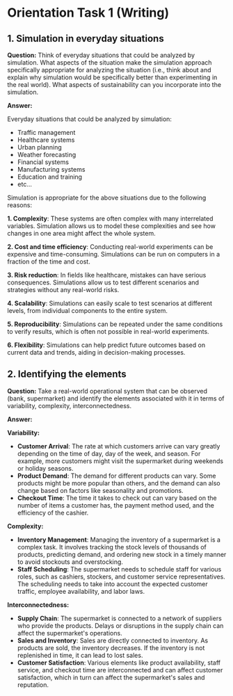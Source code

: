# Orientation Task 1 (Writing)

## 1. Simulation in everyday situations

**Question:** Think of everyday situations that could be analyzed by simulation. What aspects of the situation make the simulation approach specifically appropriate for analyzing the situation (i.e., think about and explain why simulation would be specifically better than experimenting in the real world). What aspects of sustainability can you incorporate into the simulation.

**Answer:**

Everyday situations that could be analyzed by simulation:
- Traffic management
- Healthcare systems
- Urban planning
- Weather forecasting
- Financial systems
- Manufacturing systems
- Education and training
- etc...  

Simulation is appropriate for the above situations due to the following reasons:  

**1. Complexity**: These systems are often complex with many interrelated variables. Simulation allows us to model these complexities and see how changes in one area might affect the whole system.  

**2. Cost and time efficiency**: Conducting real-world experiments can be expensive and time-consuming. Simulations can be run on computers in a fraction of the time and cost.  

**3. Risk reduction**: In fields like healthcare, mistakes can have serious consequences. Simulations allow us to test different scenarios and strategies without any real-world risks.  

**4. Scalability**: Simulations can easily scale to test scenarios at different levels, from individual components to the entire system.

**5. Reproducibility**: Simulations can be repeated under the same conditions to verify results, which is often not possible in real-world experiments.  

**6. Flexibility**: Simulations can help predict future outcomes based on current data and trends, aiding in decision-making processes.  
  
## 2. Identifying the elements

**Question:** Take a real-world operational system that can be observed (bank, supermarket) and identify the elements associated with it in terms of variability, complexity, interconnectedness.

**Answer:**

**Variability:**

- **Customer Arrival**: The rate at which customers arrive can vary greatly depending on the time of day, day of the week, and season. For example, more customers might visit the supermarket during weekends or holiday seasons.
- **Product Demand**: The demand for different products can vary. Some products might be more popular than others, and the demand can also change based on factors like seasonality and promotions.
- **Checkout Time**: The time it takes to check out can vary based on the number of items a customer has, the payment method used, and the efficiency of the cashier.


**Complexity:**

- **Inventory Management**: Managing the inventory of a supermarket is a complex task. It involves tracking the stock levels of thousands of products, predicting demand, and ordering new stock in a timely manner to avoid stockouts and overstocking.
- **Staff Scheduling**: The supermarket needs to schedule staff for various roles, such as cashiers, stockers, and customer service representatives. The scheduling needs to take into account the expected customer traffic, employee availability, and labor laws.


**Interconnectedness:**

- **Supply Chain**: The supermarket is connected to a network of suppliers who provide the products. Delays or disruptions in the supply chain can affect the supermarket's operations.
- **Sales and Inventory**: Sales are directly connected to inventory. As products are sold, the inventory decreases. If the inventory is not replenished in time, it can lead to lost sales.
- **Customer Satisfaction**: Various elements like product availability, staff service, and checkout time are interconnected and can affect customer satisfaction, which in turn can affect the supermarket's sales and reputation.